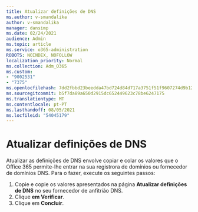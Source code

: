 ```yaml
---
title: Atualizar definições de DNS
ms.author: v-smandalika
author: v-smandalika
manager: dansimp
ms.date: 02/24/2021
audience: Admin
ms.topic: article
ms.service: o365-administration
ROBOTS: NOINDEX, NOFOLLOW
localization_priority: Normal
ms.collection: Adm_O365
ms.custom:
- "9002531"
- "7375"
ms.openlocfilehash: 7dd2fbbd23beedda47bd724d84d717a3751f51f9607274d9b124f14463cf4b50
ms.sourcegitcommit: b5f7da89a650d2915dc652449623c78be6247175
ms.translationtype: MT
ms.contentlocale: pt-PT
ms.lasthandoff: 08/05/2021
ms.locfileid: "54045179"
---
```

# <a name="update-dns-settings"></a>Atualizar definições de DNS

Atualizar as definições de DNS envolve copiar e colar os valores que o Office 365 permite-lhe entrar na sua registrora de domínios ou fornecedor de domínios DNS. Para o fazer, execute os seguintes passos:

1. Copie e copie os valores apresentados na página **Atualizar definições de DNS** no seu fornecedor de anfitrião DNS.
2. Clique **em Verificar**.
3. Clique em **Concluir**.